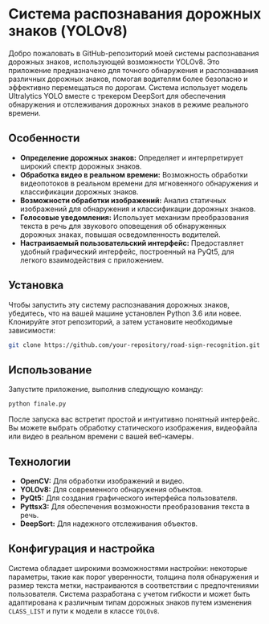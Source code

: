 # Система распознавания дорожных знаков (YOLOv8)

Добро пожаловать в GitHub-репозиторий моей системы распознавания дорожных знаков, использующей возможности YOLOv8. Это приложение предназначено для точного обнаружения и распознавания различных дорожных знаков, помогая водителям более безопасно и эффективно перемещаться по дорогам. Система использует модель Ultralytics YOLO вместе с трекером DeepSort для обеспечения обнаружения и отслеживания дорожных знаков в режиме реального времени.

## Особенности

- **Определение дорожных знаков:** Определяет и интерпретирует широкий спектр дорожных знаков.
- **Обработка видео в реальном времени:** Возможность обработки видеопотоков в реальном времени для мгновенного обнаружения и классификации дорожных знаков.
- **Возможности обработки изображений:** Анализ статичных изображений для обнаружения и классификации дорожных знаков.
- **Голосовые уведомления:** Использует механизм преобразования текста в речь для звукового оповещения об обнаруженных дорожных знаках, повышая осведомленность водителей.
- **Настраиваемый пользовательский интерфейс:** Предоставляет удобный графический интерфейс, построенный на PyQt5, для легкого взаимодействия с приложением.

## Установка

Чтобы запустить эту систему распознавания дорожных знаков, убедитесь, что на вашей машине установлен Python 3.6 или новее. Клонируйте этот репозиторий, а затем установите необходимые зависимости:

```bash
git clone https://github.com/your-repository/road-sign-recognition.git
```

## Использование

Запустите приложение, выполнив следующую команду:

```bash
python finale.py
```

После запуска вас встретит простой и интуитивно понятный интерфейс. Вы можете выбрать обработку статического изображения, видеофайла или видео в реальном времени с вашей веб-камеры.

## Технологии

- **OpenCV:** Для обработки изображений и видео.
- **YOLOv8:** Для современного обнаружения объектов.
- **PyQt5:** Для создания графического интерфейса пользователя.
- **Pyttsx3:** Для обеспечения возможности преобразования текста в речь.
- **DeepSort:** Для надежного отслеживания объектов.

## Конфигурация и настройка

Система обладает широкими возможностями настройки: некоторые параметры, такие как порог уверенности, толщина поля обнаружения и размер текста метки, настраиваются в соответствии с предпочтениями пользователя. Система разработана с учетом гибкости и может быть адаптирована к различным типам дорожных знаков путем изменения `CLASS_LIST` и пути к модели в классе `YOLOv8`.
